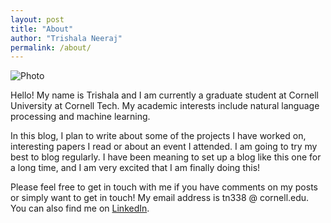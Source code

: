 ```yaml
---
layout: post
title: "About"
author: "Trishala Neeraj"
permalink: /about/
---
```


![](https://drive.google.com/uc?export=&id=1ibDAG5Yg5NWX6PeSdPbH1rOajHEaRUUC "Photo")

Hello! My name is Trishala and I am currently a graduate student at Cornell University at Cornell Tech. My academic interests include natural language processing and machine learning. 

In this blog, I plan to write about some of the projects I have worked on, interesting papers I read or about an event I attended. I am going to try my best to blog regularly. I have been meaning to set up a blog like this one for a long time, and I am very excited that I am finally doing this!

Please feel free to get in touch with me if you have comments on my posts or simply want to get in touch! My email address is tn338 @ cornell.edu. You can also find me on [LinkedIn](www.linkedin.com/in/trishala-neeraj
).